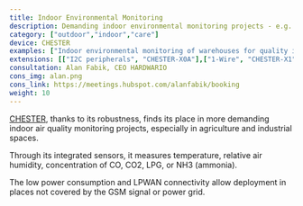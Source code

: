```yaml
---
title: Indoor Environmental Monitoring
description: Demanding indoor environmental monitoring projects - e.g. in agriculture and industrial space.
category: ["outdoor","indoor","care"]
device: CHESTER
examples: ["Indoor environmental monitoring of warehouses for quality inspection","Temperature and humidity index (THI) monitoring for animal livestocks","Office air quality monitoring","Temperature monitoring in freezer boxes"]
extensions: [["I2C peripherals", "CHESTER-X0A"],["1-Wire", "CHESTER-X1"]]
consultation: Alan Fabik, CEO HARDWARIO
cons_img: alan.png
cons_link: https://meetings.hubspot.com/alanfabik/booking
weight: 10
---
```


[CHESTER](/chester/), thanks to its robustness, finds its place in more demanding indoor air quality monitoring projects, especially in agriculture and industrial spaces.

Through its integrated sensors, it measures temperature, relative air humidity, concentration of CO, CO2, LPG, or NH3 (ammonia).

The low power consumption and LPWAN connectivity allow deployment in places not covered by the GSM signal or power grid.
